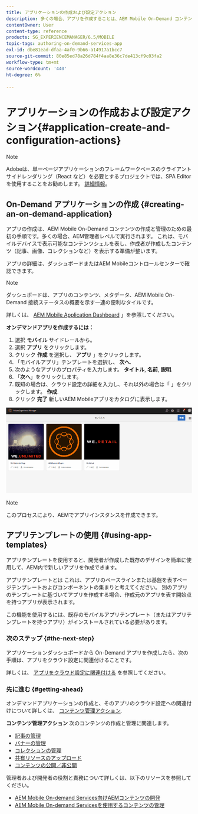 ```yaml
---
title: アプリケーションの作成および設定アクション
description: 多くの場合、アプリを作成することは、AEM Mobile On-Demand コンテンツを作成および管理するための最初の手順です。 詳しくは、このページを参照してください。
contentOwner: User
content-type: reference
products: SG_EXPERIENCEMANAGER/6.5/MOBILE
topic-tags: authoring-on-demand-services-app
exl-id: dbe81ead-dfaa-4af0-9b66-a14917a1bcc7
source-git-commit: 80e85ed78a26d784f4aa8e36c7de413cf9c03fa2
workflow-type: tm+mt
source-wordcount: '440'
ht-degree: 6%

---
```


# アプリケーションの作成および設定アクション{#application-create-and-configuration-actions}

>[!NOTE]
>
>Adobeは、単一ページアプリケーションのフレームワークベースのクライアントサイドレンダリング（React など）を必要とするプロジェクトでは、SPA Editor を使用することをお勧めします。 [詳細情報](/help/sites-developing/spa-overview.md)。

## On-Demand アプリケーションの作成 {#creating-an-on-demand-application}

アプリの作成は、AEM Mobile On-Demand コンテンツの作成と管理のための最初の手順です。多くの場合、AEM管理者レベルで実行されます。 これは、モバイルデバイスで表示可能なコンテンツシェルを表し、作成者が作成したコンテンツ（記事、画像、コレクションなど）を表示する準備が整います。

アプリの詳細は、ダッシュボードまたはAEM Mobileコントロールセンターで確認できます。

>[!NOTE]
>
>ダッシュボードは、アプリのコンテンツ、メタデータ、AEM Mobile On-Demand 接続ステータスの概要を示す一連の便利なタイルです。
>
>詳しくは、 [AEM Mobile Application Dashboard](/help/mobile/mobile-apps-ondemand-application-dashboard.md) 」を参照してください。

**オンデマンドアプリを作成するには：**

1. 選択 **モバイル** サイドレールから。
1. 選択 **アプリ** をクリックします。
1. クリック **作成** を選択し、 **アプリ** 」をクリックします。
1. 「モバイルアプリ」テンプレートを選択し、 **次へ**.
1. 次のようなアプリのプロパティを入力します。 **タイトル**, **名前**, **説明**.
1. 「**次へ**」をクリックします。
1. 既知の場合は、クラウド設定の詳細を入力し、それ以外の場合は「 」をクリックします。 **作成**.
1. クリック **完了** 新しいAEM Mobileアプリをカタログに表示します。

![chlimage_1](assets/chlimage_1.gif)

>[!NOTE]
>
>このプロセスにより、AEMでアプリインスタンスを作成できます。

## アプリテンプレートの使用 {#using-app-templates}

アプリテンプレートを使用すると、開発者が作成した既存のデザインを簡単に使用して、AEM内で新しいアプリを作成できます。

アプリテンプレートとは これは、アプリのベースラインまたは基盤を表すページテンプレートおよびコンポーネントの集まりと考えてください。
別のアプリのテンプレートに基づいてアプリを作成する場合、作成元のアプリを表す開始点を持つアプリが表示されます。

この機能を使用するには、既存のモバイルアプリテンプレート（またはアプリテンプレートを持つアプリ）がインストールされている必要があります。

### 次のステップ {#the-next-step}

アプリケーションダッシュボードから On-Demand アプリを作成したら、次の手順は、アプリをクラウド設定に関連付けることです。

詳しくは、 [アプリをクラウド設定に関連付ける](/help/mobile/mobile-on-demand-associating-an-on-demand-app-to-cloud-configuration.md) を参照してください。

### 先に進む {#getting-ahead}

オンデマンドアプリケーションの作成と、そのアプリのクラウド設定への関連付けについて詳しくは、 [コンテンツ管理アクション](/help/mobile/mobile-apps-ondemand-manage-content-ondemand.md).

**コンテンツ管理アクション** 次のコンテンツの作成と管理に関連します。

* [記事の管理](/help/mobile/mobile-on-demand-managing-articles.md)
* [バナーの管理](/help/mobile/mobile-on-demand-managing-banners.md)
* [コレクションの管理](/help/mobile/mobile-on-demand-managing-collections.md)
* [共有リソースのアップロード](/help/mobile/mobile-on-demand-shared-resources.md)
* [コンテンツの公開／非公開](/help/mobile/mobile-on-demand-publishing-unpublishing.md)

管理者および開発者の役割と責務について詳しくは、以下のリソースを参照してください。

* [AEM Mobile On-demand Services向けAEMコンテンツの開発](/help/mobile/aem-mobile-on-demand.md)
* [AEM Mobile On-demand Servicesを使用するコンテンツの管理](/help/mobile/aem-mobile.md)
